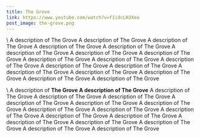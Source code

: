 ```yaml
---
title: The Grove
link: https://www.youtube.com/watch?v=fIidcLH2Xeo
post_image: the-grove.png
---
```

\    A description of The Grove A description of The Grove A description of The Grove A description of The Grove A description of The Grove A description of The Grove A description of The Grove A description of The Grove A description of The Grove A description of The Grove A description of The Grove A description of The Grove A description of The Grove A description of The Grove A description of The Grove A description of The Grove A description of The Grove A description of The Grove

\    A description of **The Grove A description of The Grove** A description of The Grove A description of The Grove A description of The Grove A description of The Grove A description of The Grove A description of The Grove A description of The Grove A description of The Grove A description of The Grove A description of The Grove A description of The Grove A description of The Grove A description of The Grove A description of The Grove A description of The Grove A description of The Grove
